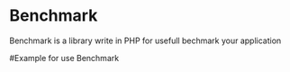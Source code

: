 # Benchmark
Benchmark is a library write in PHP for usefull bechmark your application


#Example for use Benchmark
<?php

use Benchmark\Bench;

Bench::start();

sleep(30);

Bench::stop();

echo Bench::getTotalBenchTime();
